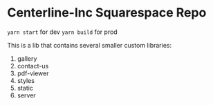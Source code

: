 # Centerline-Inc Squarespace Repo

`yarn start` for dev
`yarn build` for prod

This is a lib that contains several smaller custom libraries:

1. gallery
2. contact-us
3. pdf-viewer
4. styles
5. static
6. server
